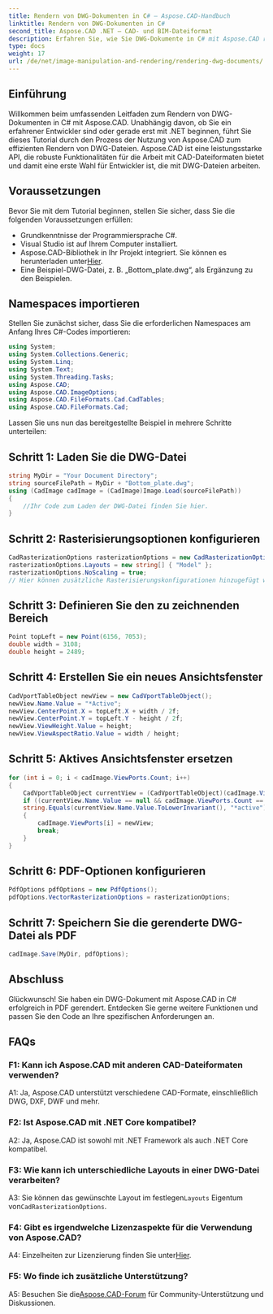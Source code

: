 ```yaml
---
title: Rendern von DWG-Dokumenten in C# – Aspose.CAD-Handbuch
linktitle: Rendern von DWG-Dokumenten in C#
second_title: Aspose.CAD .NET – CAD- und BIM-Dateiformat
description: Erfahren Sie, wie Sie DWG-Dokumente in C# mit Aspose.CAD rendern. Diese Schritt-für-Schritt-Anleitung behandelt das Importieren, Konfigurieren und Speichern anhand von Codebeispielen.
type: docs
weight: 17
url: /de/net/image-manipulation-and-rendering/rendering-dwg-documents/
---
```

## Einführung

Willkommen beim umfassenden Leitfaden zum Rendern von DWG-Dokumenten in C# mit Aspose.CAD. Unabhängig davon, ob Sie ein erfahrener Entwickler sind oder gerade erst mit .NET beginnen, führt Sie dieses Tutorial durch den Prozess der Nutzung von Aspose.CAD zum effizienten Rendern von DWG-Dateien. Aspose.CAD ist eine leistungsstarke API, die robuste Funktionalitäten für die Arbeit mit CAD-Dateiformaten bietet und damit eine erste Wahl für Entwickler ist, die mit DWG-Dateien arbeiten.

## Voraussetzungen

Bevor Sie mit dem Tutorial beginnen, stellen Sie sicher, dass Sie die folgenden Voraussetzungen erfüllen:

- Grundkenntnisse der Programmiersprache C#.
- Visual Studio ist auf Ihrem Computer installiert.
-  Aspose.CAD-Bibliothek in Ihr Projekt integriert. Sie können es herunterladen unter[Hier](https://releases.aspose.com/cad/net/).
- Eine Beispiel-DWG-Datei, z. B. „Bottom_plate.dwg“, als Ergänzung zu den Beispielen.

## Namespaces importieren

Stellen Sie zunächst sicher, dass Sie die erforderlichen Namespaces am Anfang Ihres C#-Codes importieren:

```csharp
using System;
using System.Collections.Generic;
using System.Linq;
using System.Text;
using System.Threading.Tasks;
using Aspose.CAD;
using Aspose.CAD.ImageOptions;
using Aspose.CAD.FileFormats.Cad.CadTables;
using Aspose.CAD.FileFormats.Cad;
```

Lassen Sie uns nun das bereitgestellte Beispiel in mehrere Schritte unterteilen:

## Schritt 1: Laden Sie die DWG-Datei

```csharp
string MyDir = "Your Document Directory";
string sourceFilePath = MyDir + "Bottom_plate.dwg";
using (CadImage cadImage = (CadImage)Image.Load(sourceFilePath))
{
    //Ihr Code zum Laden der DWG-Datei finden Sie hier.
}
```

## Schritt 2: Rasterisierungsoptionen konfigurieren

```csharp
CadRasterizationOptions rasterizationOptions = new CadRasterizationOptions();
rasterizationOptions.Layouts = new string[] { "Model" };
rasterizationOptions.NoScaling = true;
// Hier können zusätzliche Rasterisierungskonfigurationen hinzugefügt werden.
```

## Schritt 3: Definieren Sie den zu zeichnenden Bereich

```csharp
Point topLeft = new Point(6156, 7053);
double width = 3108;
double height = 2489;
```

## Schritt 4: Erstellen Sie ein neues Ansichtsfenster

```csharp
CadVportTableObject newView = new CadVportTableObject();
newView.Name.Value = "*Active";
newView.CenterPoint.X = topLeft.X + width / 2f;
newView.CenterPoint.Y = topLeft.Y - height / 2f;
newView.ViewHeight.Value = height;
newView.ViewAspectRatio.Value = width / height;
```

## Schritt 5: Aktives Ansichtsfenster ersetzen

```csharp
for (int i = 0; i < cadImage.ViewPorts.Count; i++)
{
    CadVportTableObject currentView = (CadVportTableObject)(cadImage.ViewPorts[i]);
    if ((currentView.Name.Value == null && cadImage.ViewPorts.Count == 1) ||
    string.Equals(currentView.Name.Value.ToLowerInvariant(), "*active"))
    {
        cadImage.ViewPorts[i] = newView;
        break;
    }
}
```

## Schritt 6: PDF-Optionen konfigurieren

```csharp
PdfOptions pdfOptions = new PdfOptions();
pdfOptions.VectorRasterizationOptions = rasterizationOptions;
```

## Schritt 7: Speichern Sie die gerenderte DWG-Datei als PDF

```csharp
cadImage.Save(MyDir, pdfOptions);
```

## Abschluss

Glückwunsch! Sie haben ein DWG-Dokument mit Aspose.CAD in C# erfolgreich in PDF gerendert. Entdecken Sie gerne weitere Funktionen und passen Sie den Code an Ihre spezifischen Anforderungen an.

## FAQs

### F1: Kann ich Aspose.CAD mit anderen CAD-Dateiformaten verwenden?

A1: Ja, Aspose.CAD unterstützt verschiedene CAD-Formate, einschließlich DWG, DXF, DWF und mehr.

### F2: Ist Aspose.CAD mit .NET Core kompatibel?

A2: Ja, Aspose.CAD ist sowohl mit .NET Framework als auch .NET Core kompatibel.

### F3: Wie kann ich unterschiedliche Layouts in einer DWG-Datei verarbeiten?

 A3: Sie können das gewünschte Layout im festlegen`Layouts` Eigentum von`CadRasterizationOptions`.

### F4: Gibt es irgendwelche Lizenzaspekte für die Verwendung von Aspose.CAD?

 A4: Einzelheiten zur Lizenzierung finden Sie unter[Hier](https://purchase.aspose.com/buy).

### F5: Wo finde ich zusätzliche Unterstützung?

 A5: Besuchen Sie die[Aspose.CAD-Forum](https://forum.aspose.com/c/cad/19) für Community-Unterstützung und Diskussionen.
